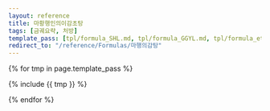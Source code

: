 ```yaml
---
layout: reference
title: 마황행인의이감초탕
tags: [금궤요략, 처방]
template_pass: [tpl/formula_SHL.md, tpl/formula_GGYL.md, tpl/formula_etc.md]
redirect_to: "/reference/Formulas/마행의감탕"
---
```


{% for tmp in page.template_pass %}

{% include {{ tmp }} %}

{% endfor %}
